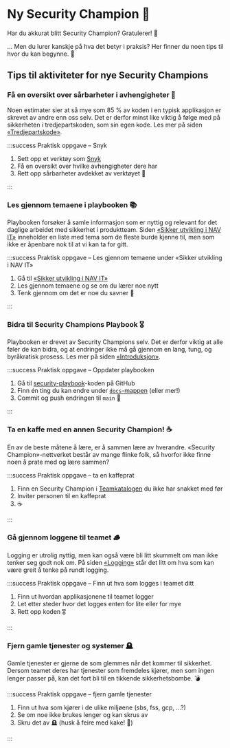 # Ny Security Champion 🤗

Har du akkurat blitt Security Champion? Gratulerer! 🎉

… Men du lurer kanskje på hva det betyr i praksis? Her finner du noen tips til hvor du kan begynne. 🚀

## Tips til aktiviteter for nye Security Champions

### Få en oversikt over sårbarheter i avhengigheter 👀

Noen estimater sier at så mye som 85 % av koden i en typisk applikasjon er skrevet av andre enn oss selv. Det er derfor minst like viktig å følge med på sikkerheten i tredjepartskoden, som sin egen kode. Les mer på siden [«Tredjepartskode»](/docs/sikker-utvikling/tredjepartskode).

:::success Praktisk oppgave – Snyk

1. Sett opp et verktøy som [Snyk](/docs/sikker-utvikling/tredjepartskode#snyk)
2. Få en oversikt over hvilke avhengigheter dere har
3. Rett opp sårbarheter avdekket av verktøyet 🥷

:::

### Les gjennom temaene i playbooken 📚

Playbooken forsøker å samle informasjon som er nyttig og relevant for det daglige arbeidet med sikkerhet i produktteam. Siden [«Sikker utvikling i NAV IT»](/docs/sikker-utvikling) inneholder en liste med tema som de fleste burde kjenne til, men som ikke er åpenbare nok til at vi kan ta for gitt.

:::success Praktisk oppgave – Les gjennom temaene under «Sikker utvikling i NAV IT»

1. Gå til [«Sikker utvikling i NAV IT»](/docs/sikker-utvikling)
2. Les gjennom temaene og se om du lærer noe nytt
3. Tenk gjennom om det er noe du savner 💭

:::

### Bidra til Security Champions Playbook 🎖

Playbooken er drevet av Security Champions selv. Det er derfor viktig at alle føler de kan bidra, og at endringer ikke må gå gjennom en lang, tung, og byråkratisk prosess. Les mer på siden [«Introduksjon»](/docs/#forslag-kommentarer-eller-feil).

:::success Praktisk oppgave – Oppdater playbooken

1. Gå til [security-playbook](https://github.com/navikt/security-playbook)-koden på GitHub
2. Finn én ting du kan endre under [`docs`-mappen](https://github.com/navikt/playbook/tree/main/docs) (eller mer!)
3. Commit og push endringen til `main` 🥳

:::

### Ta en kaffe med en annen Security Champion! ☕️

En av de beste måtene å lære, er å sammen lære av hverandre. «Security Champion»-nettverket består av mange flinke folk, så hvorfor ikke finne noen å prate med og lære sammen?

:::success Praktisk oppgave – ta en kaffeprat

1. Finn en Security Champion i [Teamkatalogen](https://teamkatalog.intern.nav.no/dashboard/members/role/SECURITY_CHAMPION) du ikke har snakket med før
2. Inviter personen til en kaffeprat
3. ☕️

:::

### Gå gjennom loggene til teamet 🪵

Logging er utrolig nyttig, men kan også være bli litt skummelt om man ikke tenker seg godt nok om. På siden [«Logging»](/docs/sikker-utvikling/logging) står det litt om hva som kan være greit å tenke på rundt logging.

:::success Praktisk oppgave – Finn ut hva som logges i teamet ditt

1. Finn ut hvordan applikasjonene til teamet logger
2. Let etter steder hvor det logges enten for lite eller for mye
3. Rett opp koden 🎖

:::

### Fjern gamle tjenester og systemer 🪦

Gamle tjenester er gjerne de som glemmes når det kommer til sikkerhet. Dersom teamet deres har tjenester som fremdeles kjører, men som ingen lenger passer på, kan det fort bli til en tikkende sikkerhetsbombe. 💣

:::success Praktisk oppgave – fjern gamle tjenester

1. Finn ut hva som kjører i de ulike miljøene (sbs, fss, gcp, …?)
2. Se om noe ikke brukes lenger og kan skrus av
3. Skru det av 🪦 (husk å feire med kake! 🍰)

:::
